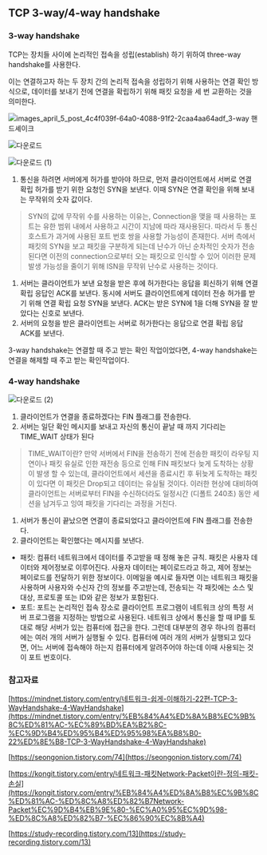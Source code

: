 ## TCP 3-way/4-way handshake

### 3-way handshake


TCP는 장치들 사이에 논리적인 접속을 성립(establish) 하기 위하여 three-way handshake를 사용한다. 

이는 연결하고자 하는 두 장치 간의 논리적 접속을 성립하기 위해 사용하는 연결 확인 방식으로, 데이터를 보내기 전에 연결을 확립하기 위해 패킷 요청을 세 번 교환하는 것을 의미한다. 

![images_april_5_post_4c4f039f-64a0-4088-91f2-2caa4aa64adf_3-way 핸드셰이크](https://user-images.githubusercontent.com/78543382/212471931-f2c0e3cd-7bc2-4e4a-bc59-65e431341346.jpeg)

![다운로드](https://user-images.githubusercontent.com/78543382/212471951-f2912ab1-06f8-4cb9-90d5-42e3b0e37ce4.png)


![다운로드 (1)](https://user-images.githubusercontent.com/78543382/212471969-130883e0-1d85-4794-b66f-ae33cf1fee0b.png)


1. 통신을 하려면 서버에게 허가를 받아야 하므로, 먼저 클라이언트에서 서버로 연결 확립 허가를 받기 위한 요청인 SYN을 보낸다. 이때 SYN은 연결 확인을 위해 보내는 무작위의 숫자 값이다.

> SYN의 값에 무작위 수를 사용하는 이유는, Connection을 맺을 때 사용하는 포트는 유한 범위 내에서 사용하고 시간이 지남에 따라 재사용된다. 따라서 두 통신 호스트가 과거에 사용된 포트 번호 쌍을 사용할 가능성이 존재한다. 서버 측에서 패킷의 SYN을 보고 패킷을 구분하게 되는데 난수가 아닌 순차적인 숫자가 전송된다면 이전의 connection으로부터 오는 패킷으로 인식할 수 있어 이러한 문제 발생 가능성을 줄이기 위해 ISN을 무작위 난수로 사용하는 것이다.
> 
1. 서버는 클라이언트가 보낸 요청을 받은 후에 허가한다는 응답을 회신하기 위해 연결 확립 응답인 ACK를 보낸다. 동시에 서버도 클라이언트에게 데이터 전송 허가를 받기 위해 연결 확립 요청 SYN을 보낸다. ACK는 받은 SYN에 1을 더해 SYN을 잘 받았다는 신호로 보낸다. 
2. 서버의 요청을 받은 클라이언트는 서버로 허가한다는 응답으로 연결 확립 응답 ACK를 보낸다. 

3-way handshake는 연결할 때 주고 받는 확인 작업이었다면,  4-way handshake는 연결을 해제할 때 주고 받는 확인작업이다.

### 4-way handshake


![다운로드 (2)](https://user-images.githubusercontent.com/78543382/212471986-d7abd27c-2381-4c9b-b2a9-354bf9503522.png)


1. 클라이언트가 연결을 종료하겠다는 FIN 플래그를 전송한다.
2. 서버는 일단 확인 메시지를 보내고 자신의 통신이 끝날 때 까지 기다리는 TIME_WAIT 상태가 된다

> TIME_WAIT이란?
만약 서버에서 FIN을 전송하기 전에 전송한 패킷이 라우팅 지연이나 패킷 유실로 인한 재전송 등으로 인해 FIN 패킷보다 늦게 도착하는 상황이 발생 할 수 있는데, 클라이언트에서 세션을 종료시킨 후 뒤늦게 도착하는 패킷이 있다면 이 패킷은 Drop되고 데이터는 유실될 것이다. 이러한 현상에 대비하여 클라이언트는 서버로부터 FIN을 수신하더라도 일정시간 (디폴트 240초) 동안 세션을 남겨두고 잉여 패킷을 기다리는 과정을 거친다.
> 
1. 서버가 통신이 끝났으면 연결이 종료되었다고 클라이언트에 FIN 플래그를 전송한다. 
2. 클라이언트는 확인했다는 메시지를 보낸다. 

- 패킷: 컴퓨터 네트워크에서 데이터를 주고받을 때 정해 놓은 규칙. 패킷은 사용자 데이터와 제어정보로 이루어진다. 사용자 데이터는 페이로드라고 하고, 제어 정보는 페이로드를 전달하기 위한 정보이다.  이메일을 예시로 들자면 이는 네트워크 패킷을 사용하며 사용자와 수신자 간의 정보를 주고받는데, 전송되는 각 패킷에는 소스 및 대상, 프로토콜 또는 ID와 같은 정보가 포함된다.
- 포트: 포트는 논리적인 접속 장소로 클라이언트 프로그램이 네트워크 상의 특정 서버 프로그램을 지정하는 방법으로 사용된다. 네트워크 상에서 통신을 할 때 IP를 토대로 해당 서버가 있는 컴퓨터에 접근을 한다. 그런데 대부분의 경우 하나의 컴퓨터에는 여러 개의 서버가 실행될 수 있다. 컴퓨터에 여러 개의 서버가 실행되고 있다면, 어느 서버에 접속해야 하는지 컴퓨터에게 알려주어야 하는데 이때 사용되는 것이 포트 번호이다.

### 참고자료


[https://mindnet.tistory.com/entry/네트워크-쉽게-이해하기-22편-TCP-3-WayHandshake-4-WayHandshake](https://mindnet.tistory.com/entry/%EB%84%A4%ED%8A%B8%EC%9B%8C%ED%81%AC-%EC%89%BD%EA%B2%8C-%EC%9D%B4%ED%95%B4%ED%95%98%EA%B8%B0-22%ED%8E%B8-TCP-3-WayHandshake-4-WayHandshake) 

[https://seongonion.tistory.com/74](https://seongonion.tistory.com/74) 

[https://kongit.tistory.com/entry/네트워크-패킷Network-Packet이란-정의-패킷-손실](https://kongit.tistory.com/entry/%EB%84%A4%ED%8A%B8%EC%9B%8C%ED%81%AC-%ED%8C%A8%ED%82%B7Network-Packet%EC%9D%B4%EB%9E%80-%EC%A0%95%EC%9D%98-%ED%8C%A8%ED%82%B7-%EC%86%90%EC%8B%A4) 

[https://study-recording.tistory.com/13](https://study-recording.tistory.com/13)